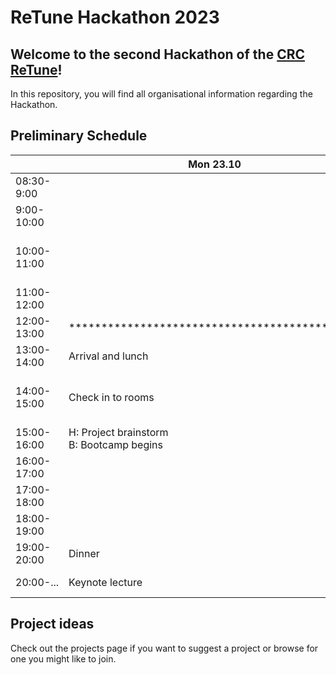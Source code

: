 # ReTune Hackathon 2023

## Welcome to the second Hackathon of the [CRC ReTune](https://sfb-retune.de/)!

In this repository, you will find all organisational information regarding the Hackathon.

## Preliminary Schedule

|             	| Mon 23.10                                   	| Tue 24.10                         	| Wed 25.10                                         	|
|-------------	|---------------------------------------------	|-----------------------------------	|---------------------------------------------------	|
| 08:30-9:00  	|                                             	| Breakfast                         	| Breakfast<br>Check out of rooms                   	|
| 9:00-10:00  	|                                             	|                                   	|                                                   	|
| 10:00-11:00 	|                                             	| H: Hacking<br>B: Bootcamp project 	| H: Last hacking sprint<br>B: Project finalisation 	|
| 11:00-12:00 	|                                             	|                                   	|                                                   	|
| 12:00-13:00 	| ********************************************* |                                   	| Final Presentations                               	|
| 13:00-14:00 	| Arrival and lunch                           	| Lunch                             	| ***************************************************** |
| 14:00-15:00 	| Check in to rooms                           	| H: Hacking<br>B: Bootcamp project 	|                                                   	|
| 15:00-16:00 	| H: Project brainstorm<br>B: Bootcamp begins 	|                                   	|                                                   	|
| 16:00-17:00 	|                                             	|                                   	|                                                   	|
| 17:00-18:00 	|                                             	|                                   	|                                                   	|
| 18:00-19:00 	|                                             	|                                   	|                                                   	|
| 19:00-20:00 	| Dinner                                      	| Dinner                            	|                                                   	|
| 20:00-...   	| Keynote lecture                             	| Processing pint                   	|                                                   	|

## Project ideas

Check out the projects page if you want to suggest a project or browse for one you might like to join.
